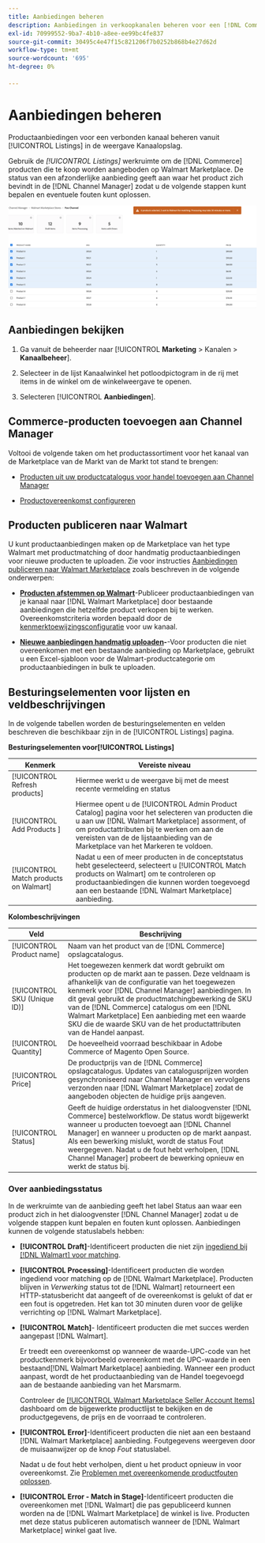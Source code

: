 ```yaml
---
title: Aanbiedingen beheren
description: Aanbiedingen in verkoopkanalen beheren voor een [!DNL Commerce] Opslaan met Channel Manager voor Adobe Commerce en Magento Open Source.
exl-id: 70999552-9ba7-4b10-a8ee-ee99bc4fe837
source-git-commit: 30495c4e47f15c821206f7b0252b868b4e27d62d
workflow-type: tm+mt
source-wordcount: '695'
ht-degree: 0%

---
```


# Aanbiedingen beheren

Productaanbiedingen voor een verbonden kanaal beheren vanuit [!UICONTROL Listings] in de weergave Kanaalopslag.

Gebruik de *[!UICONTROL Listings]* werkruimte om de [!DNL Commerce] producten die te koop worden aangeboden op Walmart Marketplace. De status van een afzonderlijke aanbieding geeft aan waar het product zich bevindt in de [!DNL Channel Manager] zodat u de volgende stappen kunt bepalen en eventuele fouten kunt oplossen.

![Pagina met aanbiedingen voor een verbonden verkoopkanaal](assets/products-submit-for-matching.png)

## Aanbiedingen bekijken

1. Ga vanuit de beheerder naar [!UICONTROL **Marketing** > Kanalen > **Kanaalbeheer**].

1. Selecteer in de lijst Kanaalwinkel het potloodpictogram in de rij met items in de winkel om de winkelweergave te openen.

1. Selecteren [!UICONTROL **Aanbiedingen**].

## Commerce-producten toevoegen aan Channel Manager

Voltooi de volgende taken om het productassortiment voor het kanaal van de Marketplace van de Markt van de Markt tot stand te brengen:

* [Producten uit uw productcatalogus voor handel toevoegen aan Channel Manager](add-products-to-connected-channel.md)

* [Productovereenkomst configureren](map-product-attributes-for-matching.md#configure-product-attribute-settings)

## Producten publiceren naar Walmart

U kunt productaanbiedingen maken op de Marketplace van het type Walmart met productmatching of door handmatig productaanbiedingen voor nieuwe producten te uploaden. Zie voor instructies [Aanbiedingen publiceren naar Walmart Marketplace](publish-listings-to-marketplace.md) zoals beschreven in de volgende onderwerpen:

* **[Producten afstemmen op Walmart](publish-listings-to-marketplace.md)**-Publiceer productaanbiedingen van je kanaal naar [!DNL Walmart Marketplace] door bestaande aanbiedingen die hetzelfde product verkopen bij te werken. Overeenkomstcriteria worden bepaald door de [kenmerktoewijzingsconfiguratie](map-product-attributes-for-matching.md) voor uw kanaal.

* **[Nieuwe aanbiedingen handmatig uploaden](publish-listings-to-marketplace.md#upload-new-product-listings)-**-Voor producten die niet overeenkomen met een bestaande aanbieding op Marketplace, gebruikt u een Excel-sjabloon voor de Walmart-productcategorie om productaanbiedingen in bulk te uploaden.

## Besturingselementen voor lijsten en veldbeschrijvingen

In de volgende tabellen worden de besturingselementen en velden beschreven die beschikbaar zijn in de [!UICONTROL Listings] pagina.

**Besturingselementen voor[!UICONTROL Listings]**

| **Kenmerk** | **Vereiste niveau** |
|----------------------------------------|---------------------------------------------------------------------------------------------------------------------------------------------------------------------------------------------------------------|
| [!UICONTROL Refresh products] | Hiermee werkt u de weergave bij met de meest recente vermelding en status |
| [!UICONTROL Add Products ] | Hiermee opent u de [!UICONTROL  Admin Product Catalog] pagina voor het selecteren van producten die u aan uw [!DNL Walmart Marketplace] assorment, of om productattributen bij te werken om aan de vereisten van de de lijstaanbieding van de Marketplace van het Markeren te voldoen. |
| [!UICONTROL Match products on Walmart] | Nadat u een of meer producten in de conceptstatus hebt geselecteerd, selecteert u [!UICONTROL Match products on Walmart] om te controleren op productaanbiedingen die kunnen worden toegevoegd aan een bestaande [!DNL Walmart Marketplace] aanbieding. |


**Kolombeschrijvingen**

| **Veld** | **Beschrijving** |
|------------------------------|----------------------------------------------------------------------------------------------------------------------------------------------------------------------------------------------------------------------------------------------------------------------------------------------------------------------------------------------------------------------------------------------------------------|
| [!UICONTROL Product name] | Naam van het product van de [!DNL Commerce] opslagcatalogus. |
| [!UICONTROL SKU (Unique ID)] | Het toegewezen kenmerk dat wordt gebruikt om producten op de markt aan te passen. Deze veldnaam is afhankelijk van de configuratie van het toegewezen kenmerk voor [!DNL Channel Manager] aanbiedingen. In dit geval gebruikt de productmatchingbewerking de SKU van de [!DNL Commerce] catalogus om een [!DNL Walmart Marketplace]  Een aanbieding met een waarde SKU die de waarde SKU van de het productattributen van de Handel aanpast. |
| [!UICONTROL  Quantity] | De hoeveelheid voorraad beschikbaar in Adobe Commerce of Magento Open Source. |
| [!UICONTROL Price] | De productprijs van de [!DNL Commerce] opslagcatalogus. Updates van catalogusprijzen worden gesynchroniseerd naar Channel Manager en vervolgens verzonden naar [!DNL Walmart Marketplace]  zodat de aangeboden objecten de huidige prijs aangeven. |
| [!UICONTROL Status] | Geeft de huidige orderstatus in het dialoogvenster [!DNL Commerce] bestelworkflow. De status wordt bijgewerkt wanneer u producten toevoegt aan [!DNL Channel Manager] en wanneer u producten op de markt aanpast. Als een bewerking mislukt, wordt de status Fout weergegeven. Nadat u de fout hebt verholpen, [!DNL Channel Manager] probeert de bewerking opnieuw en werkt de status bij. |


### Over aanbiedingsstatus

In de werkruimte van de aanbieding geeft het label Status aan waar een product zich in het dialoogvenster [!DNL Channel Manager] zodat u de volgende stappen kunt bepalen en fouten kunt oplossen. Aanbiedingen kunnen de volgende statuslabels hebben:

* **[!UICONTROL Draft]**-Identificeert producten die niet zijn [ingediend bij [!DNL Walmart] voor matching](publish-listings-to-marketplace.md#match-products).

* **[!UICONTROL Processing]**-Identificeert producten die worden ingediend voor matching op de [!DNL Walmart Marketplace]. Producten blijven in *Verwerking* status tot de [!DNL Walmart] retourneert een HTTP-statusbericht dat aangeeft of de overeenkomst is gelukt of dat er een fout is opgetreden. Het kan tot 30 minuten duren voor de gelijke verrichting op [!DNL Walmart Marketplace].

* **[!UICONTROL Match]**- Identificeert producten die met succes werden aangepast [!DNL Walmart].

   Er treedt een overeenkomst op wanneer de waarde-UPC-code van het productkenmerk bijvoorbeeld overeenkomt met de UPC-waarde in een bestaand[!DNL Walmart Marketplace] aanbieding. Wanneer een product aanpast, wordt de het productaanbieding van de Handel toegevoegd aan de bestaande aanbieding van het Marsmarm.

   Controleer de [[!UICONTROL Walmart Marketplace Seller Account Items]](https://seller.walmart.com/items-and-inventory/manage-items) dashboard om de bijgewerkte productlijst te bekijken en de productgegevens, de prijs en de voorraad te controleren.


* **[!UICONTROL Error]**-Identificeert producten die niet aan een bestaand [!DNL Walmart Marketplace] aanbieding. Foutgegevens weergeven door de muisaanwijzer op de knop *Fout* statuslabel.

   Nadat u de fout hebt verholpen, dient u het product opnieuw in voor overeenkomst. Zie [Problemen met overeenkomende productfouten oplossen](https://docs.google.com/document/d/1bEbCyVLXJQQsbZvEwetJvZKWQJOKoiw5Ia1uB4Bs4uo/edit#heading=h.sz6eji8z9vzy).

* **[!UICONTROL Error - Match in Stage]**-Identificeert producten die overeenkomen met [!DNL Walmart] die pas gepubliceerd kunnen worden na de [!DNL Walmart Marketplace] de winkel is live. Producten met deze status publiceren automatisch wanneer de [!DNL Walmart Marketplace] winkel gaat live.

